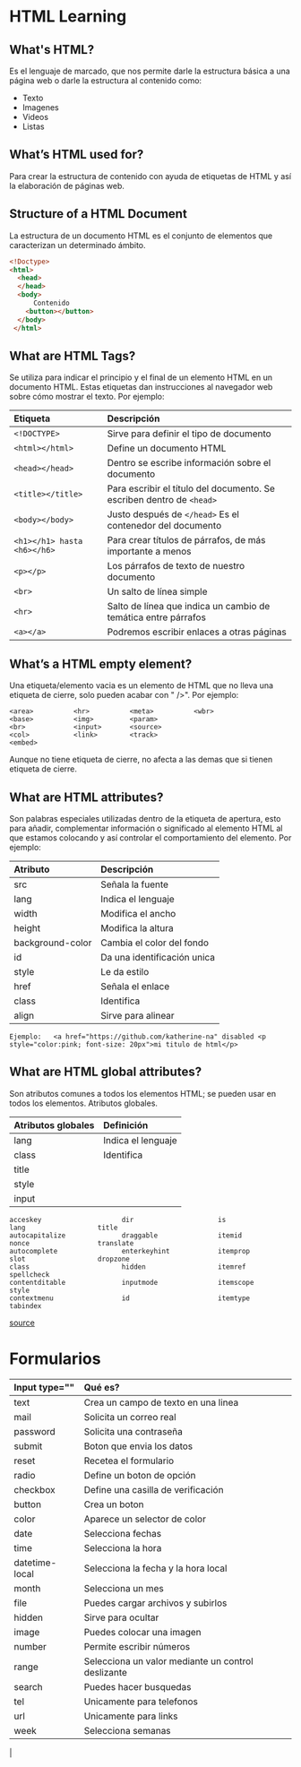 # HTML Learning
## What's HTML?
Es el lenguaje de marcado, que nos permite darle la estructura básica a una página web o darle la estructura al contenido como:
- Texto
- Imagenes 
- Videos
- Listas

## What’s HTML used for?
Para crear la estructura de contenido con ayuda de etiquetas de HTML y así la elaboración de páginas web.

## Structure of a HTML Document
La estructura de un documento HTML es el conjunto de elementos que caracterizan un determinado ámbito.
``` html 
<!Doctype>
<html>
  <head>
  </head>
  <body>
      Contenido
    <button></button>
  </body>
 </html>
```

## What are HTML Tags?
Se utiliza para indicar el principio y el final de un elemento HTML en un documento HTML. Estas etiquetas dan instrucciones al navegador web sobre cómo mostrar el texto. Por ejemplo:

| Etiqueta       |                   Descripción                |
|:-----------   | :-------------                               |
|```<!DOCTYPE>```| Sirve para definir el tipo de documento|
|```<html></html>```|Define un documento HTML|
|```<head></head>```|Dentro se escribe información sobre el documento|
|```<title></title>```|Para escribir el título del documento. Se escriben dentro de ```<head>```|
|```<body></body>```|Justo después de ```</head>``` Es el contenedor del documento|
|```<h1></h1> hasta <h6></h6>```|Para crear títulos de párrafos, de más importante a menos|
|```<p></p>```|Los párrafos de texto de nuestro documento|
|```<br>```|Un salto de línea simple|
|```<hr>```|Salto de línea que indica un cambio de temática entre párrafos|
|```<a></a>```|Podremos escribir enlaces a otras páginas|

## What’s a HTML empty element?
Una etiqueta/elemento vacia es un elemento de HTML que no lleva una etiqueta de cierre, solo pueden acabar con " />". Por ejemplo:
```
<area>          <hr>          <meta>          <wbr>
<base>          <img>         <param>
<br>            <input>       <source>
<col>           <link>        <track>
<embed>
```
Aunque no tiene etiqueta de cierre, no afecta a las demas que si tienen etiqueta de cierre.

## What are HTML attributes?
Son palabras especiales utilizadas dentro de la etiqueta de apertura, esto para añadir, complementar información o significado al elemento HTML al que estamos colocando y así controlar el comportamiento del elemento. Por ejemplo:

| Atributo| Descripción|
| :-------| :--------- |
|src | Señala la fuente| 
|lang | Indica el lenguaje |
|width| Modifica el ancho |
|height| Modifica la altura |
|background-color| Cambia el color del fondo |
|id | Da una identificación unica |
|style | Le da estilo |
|href | Señala el enlace |
|class | Identifica |
|align | Sirve para alinear |
```
Ejemplo:   <a href="https://github.com/katherine-na" disabled <p style="color:pink; font-size: 20px">mi titulo de html</p>
```
## What are HTML global attributes?
Son atributos comunes a todos los elementos HTML; se pueden usar en todos los elementos. 
Atributos globales.

| Atributos globales | Definición |
| :--------- | :--------|
| lang | Indica el lenguaje |
| class | Identifica |
| title | 
| style |
| input |


```
acceskey                    dir                     is                  lang                  title
autocapitalize              draggable               itemid              nonce                 translate
autocomplete                enterkeyhint            itemprop            slot                  dropzone
class                       hidden                  itemref             spellcheck
contentditable              inputmode               itemscope           style
contextmenu                 id                      itemtype            tabindex

```
[source](https://www.htmlquick.com/es/reference/attributes.html#:~:text=Los%20atributos%20son%20un%20mecanismo,o%20configuraciones%20para%20los%20elementos)


# Formularios
| Input type="" | Qué es? |
| :-------  | :-------|
| text | Crea un campo de texto en una linea |
| mail | Solicita un correo real |
| password | Solicita una contraseña |
| submit | Boton que envia los datos |
| reset | Recetea el formulario |
| radio | Define un boton de opción |
| checkbox | Define una casilla de verificación |
| button | Crea un boton |
| color | Aparece un selector de color |
| date | Selecciona fechas |
| time | Selecciona la hora |
| datetime-local | Selecciona la fecha y la hora local |
| month | Selecciona un mes |
| file | Puedes cargar archivos y subirlos |
| hidden | Sirve para ocultar |
| image | Puedes colocar una imagen |
| number | Permite escribir números |
| range | Selecciona un valor mediante un control deslizante |
| search | Puedes hacer busquedas | 
| tel | Unicamente para telefonos |
| url | Unicamente para links |
| week | Selecciona semanas |

|

